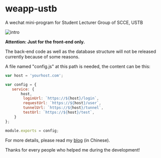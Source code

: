 # weapp-ustb
A wechat mini-program for Student Lecturer Group of SCCE, USTB

![intro](https://github.com/lmy98129/weapp-ustb/WEAPP1.png)

**Attention: Just for the front-end only.**

The back-end code as well as the database structure will not be released currently because of some reasons.

A file named "config.js" at this path is needed, the content can be this: 
```js
var host = 'yourhost.com';

var config = {
   service: {
       host,
        loginUrl: `https://${host}/login`,
        requestUrl: `https://${host}/user`,
        tunnelUrl: `https://${host}/tunnel`,
        testUrl: `https://${host}/test`,
    }
};

module.exports = config; 
```

For more details, please read my [blog](https://lmy98129.github.io/2018/06/28/Notes-About-Recent-Projects-3/) (in Chinese).

Thanks for every people who helped me during the development!

